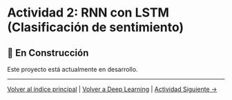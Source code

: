 # Actividad 2: RNN con LSTM (Clasificación de sentimiento)

## 🚧 En Construcción

Este proyecto está actualmente en desarrollo.

---

[Volver al índice principal](../../README.md) | [Volver a Deep Learning](../README.md) | [Actividad Siguiente →](../Actividad_3_GAN/README.md)

